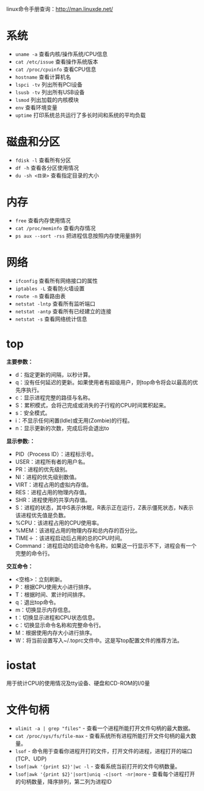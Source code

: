 
linux命令手册查询：http://man.linuxde.net/

# 系统
  - `uname -a` 查看内核/操作系统/CPU信息
  - `cat /etc/issue` 查看操作系统版本
  - `cat /proc/cpuinfo` 查看CPU信息
  - `hostname` 查看计算机名
  - `lspci -tv` 列出所有PCI设备
  - `lsusb -tv` 列出所有USB设备
  - `lsmod` 列出加载的内核模块
  - `env` 查看环境变量
  - `uptime` 打印系统总共运行了多长时间和系统的平均负载

# 磁盘和分区
  - `fdisk -l` 查看所有分区
  - `df -h` 查看各分区使用情况
  - `du -sh <目录>` 查看指定目录的大小

# 内存

  - `free` 查看内存使用情况
  - `cat /proc/meminfo` 查看内存情况
  - `ps aux --sort -rss` 把进程信息按照内存使用量排列

# 网络

  - `ifconfig` 查看所有网络接口的属性
  - `iptables -L` 查看防火墙设置
  - `route -n` 查看路由表
  - `netstat -lntp` 查看所有监听端口
  - `netstat -antp` 查看所有已经建立的连接
  - `netstat -s` 查看网络统计信息

# top

**主要参数：**
  - d：指定更新的间隔，以秒计算。
  - q：没有任何延迟的更新。如果使用者有超级用户，则top命令将会以最高的优先序执行。
  - c：显示进程完整的路径与名称。
  - S：累积模式，会将己完成或消失的子行程的CPU时间累积起来。
  - s：安全模式。
  - i：不显示任何闲置(Idle)或无用(Zombie)的行程。
  - n：显示更新的次数，完成后将会退出to

**显示参数:：**
  - PID（Process ID）：进程标示号。
  - USER：进程所有者的用户名。
  - PR：进程的优先级别。
  - NI：进程的优先级别数值。
  - VIRT：进程占用的虚拟内存值。
  - RES：进程占用的物理内存值。
  - SHR：进程使用的共享内存值。
  - S：进程的状态，其中S表示休眠，R表示正在运行，Z表示僵死状态，N表示该进程优先值是负数。
  - %CPU：该进程占用的CPU使用率。
  - %MEM：该进程占用的物理内存和总内存的百分比。
  - TIME＋：该进程启动后占用的总的CPU时间。
  - Command：进程启动的启动命令名称，如果这一行显示不下，进程会有一个完整的命令行。

**交互命令：**
  - <空格>：立刻刷新。
  - P：根据CPU使用大小进行排序。
  - T：根据时间、累计时间排序。
  - q：退出top命令。
  - m：切换显示内存信息。
  - t：切换显示进程和CPU状态信息。
  - c：切换显示命令名称和完整命令行。
  - M：根据使用内存大小进行排序。
  - W：将当前设置写入~/.toprc文件中。这是写top配置文件的推荐方法。

# iostat

用于统计CPU的使用情况及tty设备、硬盘和CD-ROM的I/0量

# 文件句柄

  - `ulimit -a | grep "files"` - 查看一个进程所能打开文件句柄的最大数据。
  - `cat /proc/sys/fs/file-max` - 查看系统所有进程所能打开文件句柄的最大数量。
  - `lsof` - 命令用于查看你进程开打的文件，打开文件的进程，进程打开的端口(TCP、UDP)
  - `lsof|awk '{print $2}'|wc -l` - 查看系统当前打开的文件句柄数量。
  - `lsof|awk '{print $2}'|sort|uniq -c|sort -nr|more` - 查看每个进程打开的句柄数量，降序排列，第二列为进程ID
